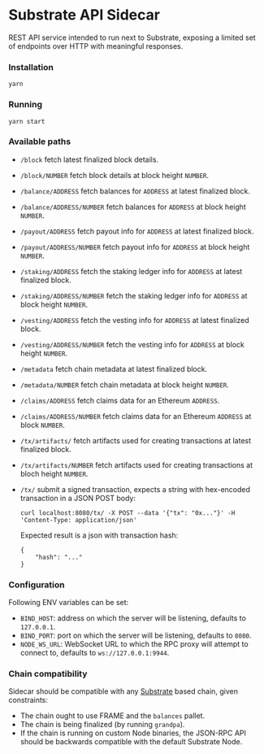 # Substrate API Sidecar

REST API service intended to run next to Substrate, exposing a limited set of endpoints over HTTP
with meaningful responses.

### Installation

```
yarn
```

### Running

```
yarn start
```

### Available paths

- `/block` fetch latest finalized block details.

- `/block/NUMBER` fetch block details at block height `NUMBER`.

- `/balance/ADDRESS` fetch balances for `ADDRESS` at latest finalized block.

- `/balance/ADDRESS/NUMBER` fetch balances for `ADDRESS` at block height `NUMBER`.

- `/payout/ADDRESS` fetch payout info for `ADDRESS` at latest finalized block.

- `/payout/ADDRESS/NUMBER` fetch payout info for `ADDRESS` at block height `NUMBER`.

- `/staking/ADDRESS` fetch the staking ledger info for `ADDRESS` at latest finalized block.

- `/staking/ADDRESS/NUMBER` fetch the staking ledger info for `ADDRESS` at block height `NUMBER`.

- `/vesting/ADDRESS` fetch the vesting info for `ADDRESS` at latest finalized block.

- `/vesting/ADDRESS/NUMBER` fetch the vesting info for `ADDRESS` at block height `NUMBER`.

- `/metadata` fetch chain metadata at latest finalized block.

- `/metadata/NUMBER` fetch chain metadata at block height `NUMBER`.

- `/claims/ADDRESS` fetch claims data for an Ethereum `ADDRESS`.

- `/claims/ADDRESS/NUMBER` fetch claims data for an Ethereum `ADDRESS` at block `NUMBER`.

- `/tx/artifacts/` fetch artifacts used for creating transactions at latest finalized block.

- `/tx/artifacts/NUMBER` fetch artifacts used for creating transactions at bloch height `NUMBER`.

- `/tx/` submit a signed transaction, expects a string with hex-encoded transaction in a JSON POST
  body:
  ```
  curl localhost:8080/tx/ -X POST --data '{"tx": "0x..."}' -H 'Content-Type: application/json'
  ```
  Expected result is a json with transaction hash:
  ```
  {
      "hash": "..."
  }
  ```

### Configuration

Following ENV variables can be set:

- `BIND_HOST`: address on which the server will be listening, defaults to `127.0.0.1`.
- `BIND_PORT`: port on which the server will be listening, defaults to `8080`.
- `NODE_WS_URL`: WebSocket URL to which the RPC proxy will attempt to connect to, defaults to
  `ws://127.0.0.1:9944`.

### Chain compatibility

Sidecar should be compatible with any [Substrate](https://substrate.dev/) based chain, given
constraints:

- The chain ought to use FRAME and the `balances` pallet.
- The chain is being finalized (by running `grandpa`).
- If the chain is running on custom Node binaries, the JSON-RPC API should be backwards compatible
  with the default Substrate Node.
